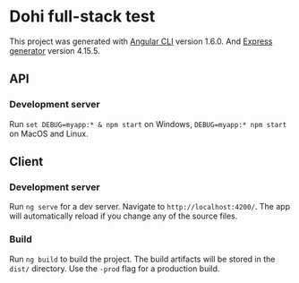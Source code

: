 # Dohi full-stack test 

This project was generated with [Angular CLI](https://github.com/angular/angular-cli) version 1.6.0. 
And [Express generator](https://expressjs.com/en/starter/generator.html) version 4.15.5.

## API

### Development server

Run `set DEBUG=myapp:* & npm start` on Windows, `DEBUG=myapp:* npm start` on MacOS and Linux.


## Client

### Development server

Run `ng serve` for a dev server. Navigate to `http://localhost:4200/`. The app will automatically reload if you change any of the source files.

### Build

Run `ng build` to build the project. The build artifacts will be stored in the `dist/` directory. Use the `-prod` flag for a production build.
